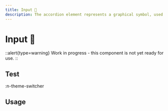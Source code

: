 ```yaml
---
title: Input 🔴
description: The accordion element represents a graphical symbol, used to represent a concept or object in a graphical user interface.
---
```


# Input 🔴

::alert{type=warning}
Work in progress - this component is not yet ready for use.
::

## Test

:n-theme-switcher

## Usage
